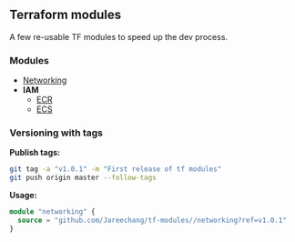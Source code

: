 ## Terraform modules

A few re-usable TF modules to speed up the dev process.

### Modules 

- [Networking](./networking/README.md)
- **IAM**  
  - [ECR](./iam/ecr/README.md)
  - [ECS](./iam/ecs/README.md)


### Versioning with tags

**Publish tags:**
```sh
git tag -a "v1.0.1" -m "First release of tf modules"
git push origin master --follow-tags
```
**Usage:**

```tf
module "networking" {
  source = "github.com/Jareechang/tf-modules//networking?ref=v1.0.1"
}
```
